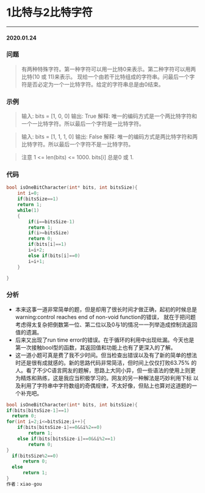 # 1比特与2比特字符
***
#### 2020.01.24

### 问题
>有两种特殊字符。第一种字符可以用一比特0来表示。第二种字符可以用两比特(10 或 11)来表示。
现给一个由若干比特组成的字符串。问最后一个字符是否必定为一个一比特字符。给定的字符串总是由0结束。

### 示例
>输入: 
bits = [1, 0, 0]
输出: True
解释: 
唯一的编码方式是一个两比特字符和一个一比特字符。所以最后一个字符是一比特字符。

>输入: 
bits = [1, 1, 1, 0]
输出: False
解释: 
唯一的编码方式是两比特字符和两比特字符。所以最后一个字符不是一比特字符。

>注意
1 <= len(bits) <= 1000.
bits[i] 总是0 或 1.

### 代码
```c
bool isOneBitCharacter(int* bits, int bitsSize){
    int i=0;
    if(bitsSize==1)
    return 1;
    while(1)
    {
        if(i==bitsSize-1)
        return 1;
        if(i>=bitsSize)
        return 0;
        if(bits[i]==1)
        i=i+2;
        else if(bits[i]==0)
        i=i+1;
    }

}
```

### 分析
 - 本来这事一道非常简单的题，但是却用了很长时间才做正确，起初的时候总是warning:control reaches end of non-void function的错误，
   就在于把问题考虑得太复杂把倒数第一位、第二位以及0与1的情况一一列举造成控制流返回值的遗漏。
 - 后来又出现了run time error的错误。在于循环的利用中出现纰漏。今天也是第一次接触bool型的函数，其返回值和功能上也有了更深入的了解。
 - 这一道小题可真是费了我不少时间。但当检查出错误以及有了新的简单的想法时还是很有成就感的。新的思路代码非常简洁，但时间上仅仅打败63.75%
   的人。看了不少C语言网友的题解，思路上大同小异，但一些语法的使用上则更为精炼和熟练，这是我应当积极学习的。网友的另一种解法是巧妙利用下标
   以及利用了字符串中字符数组的奇偶规律，不太好像，但贴上也算对这道题的一个补充吧。
  
  ````c
  bool isOneBitCharacter(int* bits, int bitsSize){
if(bits[bitsSize-1]==1)
    return 0;
  for(int i=2;i<=bitsSize;i++){
      if(bits[bitsSize-i]==0&&i%2==0)
          return 1;
      else if(bits[bitsSize-i]==0&&i%2==1)
          return 0;
  }
    if(bitsSize%2==0)
        return 0;
    else 
        return 1;
}
作者：xiao-gou
